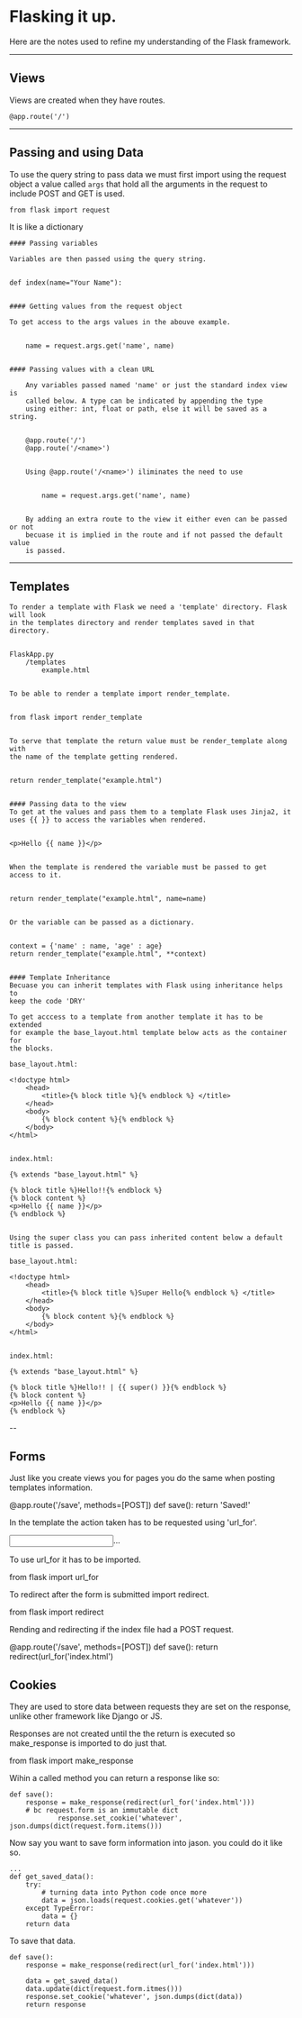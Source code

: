 

# Flasking it up.

Here are the notes used to refine my understanding of the Flask framework. 

---
## Views
Views are created when they have routes. 
	
	@app.route('/')

---
## Passing and using Data 

To use the query string to pass data we must first import using the request 
object a value called ```args``` that hold all the arguments in the request 
to include POST and GET is used. 

	
	from flask import request
	

It is like a dictionary

	#### Passing variables

	Variables are then passed using the query string.
	
	
	def index(name="Your Name"):
	

	#### Getting values from the request object
	
	To get access to the args values in the abouve example. 

		
		name = request.args.get('name', name)
		
		
	#### Passing values with a clean URL

		Any variables passed named 'name' or just the standard index view is 
		called below. A type can be indicated by appending the type 
		using either: int, float or path, else it will be saved as a string.   

		
		@app.route('/')
		@app.route('/<name>')
		

		Using @app.route('/<name>') iliminates the need to use 
		
			
			name = request.args.get('name', name)
			 

		By adding an extra route to the view it either even can be passed or not
		becuase it is implied in the route and if not passed the default value 
		is passed. 

---
## Templates
	
	To render a template with Flask we need a 'template' directory. Flask will look 
	in the templates directory and render templates saved in that directory. 
	
	
	FlaskApp.py
		/templates
			example.html
	

	To be able to render a template import render_template.

	
	from flask import render_template
	

	To serve that template the return value must be render_template along with 
	the name of the template getting rendered.

	
	return render_template("example.html")
	

	#### Passing data to the view 
	To get at the values and pass them to a template Flask uses Jinja2, it
	uses {{ }} to access the variables when rendered.

	
	<p>Hello {{ name }}</p>
	

	When the template is rendered the variable must be passed to get access to it.

	
	return render_template("example.html", name=name)
	

	Or the variable can be passed as a dictionary.

	
	context = {'name' : name, 'age' : age}
	return render_template("example.html", **context)
	

	#### Template Inheritance
	Becuase you can inherit templates with Flask using inheritance helps to 
	keep the code 'DRY'

	To get acccess to a template from another template it has to be extended 
	for example the base_layout.html template below acts as the container for
	the blocks.

	base_layout.html:

	<!doctype html>
		<head>
			<title>{% block title %}{% endblock %} </title>
		</head>
		<body>
			{% block content %}{% endblock %}
		</body>
	</html>


	index.html:

	{% extends "base_layout.html" %}

	{% block title %}Hello!!{% endblock %}
	{% block content %}
	<p>Hello {{ name }}</p>
	{% endblock %}


	Using the super class you can pass inherited content below a default title is passed.
	
	base_layout.html:
	
	<!doctype html>
		<head>
			<title>{% block title %}Super Hello{% endblock %} </title>
		</head>
		<body>
			{% block content %}{% endblock %}
		</body>
	</html>


	index.html:

	{% extends "base_layout.html" %}

	{% block title %}Hello!! | {{ super() }}{% endblock %}
	{% block content %}
	<p>Hello {{ name }}</p>
	{% endblock %}


--
## Forms
Just like you create views you for pages you do the same when posting templates
information.  


@app.route('/save', methods=[POST])
def save():
	return 'Saved!'


In the template the action taken has to be requested using 'url_for'.


<form action="{{ url_for('save') }}">
	<input>...</input>
</form>

To use url_for it has to be imported.


from flask import url_for


To redirect after the form is submitted import redirect.


from flask import redirect


Rending and redirecting if the index file had a POST request.  

@app.route('/save', methods=[POST])
def save():
	return redirect(url_for('index.html')


## Cookies
They are used to store data between requests they are set on the response, unlike 
other framework like Django or JS. 

Responses are not created until the the return is executed so make_response is imported
to do just that. 


from flask import make_response
 

Wihin a called method you can return a response like so:

	def save():
		response = make_response(redirect(url_for('index.html')))
		# bc request.form is an immutable dict
				response.set_cookie('whatever', json.dumps(dict(request.form.items()))


Now say you want to save form information into jason. you could do it like so.
	
	...
	def get_saved_data():
		try:
			# turning data into Python code once more
			data = json.loads(request.cookies.get('whatever'))
		except TypeError:
			data = {}
		return data

To save that data.

	def save():
		response = make_response(redirect(url_for('index.html')))

		data = get_saved_data()
		data.update(dict(request.form.itmes()))
		response.set_cookie('whatever', json.dumps(dict(data))
		return response
